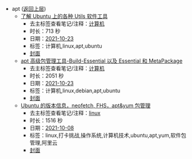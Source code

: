 - apt ([返回上层](../))
    - [了解 Ubuntu 上的各种 Utils 软件工具](https://www.bilibili.com/video/BV1c44y1i7gc)
        - 去主标签查看笔记/注释：[计算机](../markmap/计算机.html)
        - 时长：713 秒
        - 日期：[2021-10-23](../markmap/202110.html)
        - 标签：计算机,linux,apt,ubuntu
        - [封面](http://i1.hdslb.com/bfs/archive/4026546e049cb5cadb4f113d4b4ad9663fe3e299.jpg)
    - [apt 高级包管理工具-Build-Essential 以及 Essential 和 MetaPackage](https://www.bilibili.com/video/BV1ZT4y1o7Xn)
        - 去主标签查看笔记/注释：[计算机](../markmap/计算机.html)
        - 时长：2051 秒
        - 日期：[2021-10-23](../markmap/202110.html)
        - 标签：计算机,linux,debian,apt,ubuntu
        - [封面](http://i2.hdslb.com/bfs/archive/923764bc886e0e75c4b81c910178b40895d20fc6.jpg)
    - [Ubuntu 的版本信息，neofetch, FHS，apt&yum 包管理](https://www.bilibili.com/video/BV1ev411g7zP)
        - 去主标签查看笔记/注释：[linux](../markmap/linux.html)
        - 时长：1516 秒
        - 日期：[2021-10-08](../markmap/202110.html)
        - 标签：linux,打卡挑战,操作系统,计算机技术,ubuntu,apt,yum,软件包管理,阿里云
        - [封面](http://i0.hdslb.com/bfs/archive/99e1e3dd8c28fc9e0590ca75ba5c788cfeb1e7fa.jpg)
